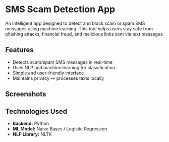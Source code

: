 # SMS Scam Detection App

An intelligent app designed to detect and block scam or spam SMS messages using machine learning. This tool helps users stay safe from phishing attacks, financial fraud, and malicious links sent via text messages.

## Features

- Detects scam/spam SMS messages in real-time
- Uses NLP and machine learning for classification
- Simple and user-friendly interface
- Maintains privacy — processes texts locally

## Screenshots



## Technologies Used

- **Backend:** Python
- **ML Model:** Naive Bayes / Logistic Regression 
- **NLP Library:** NLTK 


